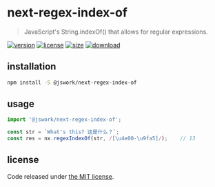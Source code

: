 # next-regex-index-of
> JavaScript's String.indexOf() that allows for regular expressions.

[![version][version-image]][version-url]
[![license][license-image]][license-url]
[![size][size-image]][size-url]
[![download][download-image]][download-url]

## installation
```bash
npm install -S @jswork/next-regex-index-of
```

## usage
```js
import '@jswork/next-regex-index-of';

const str = `What's this? 这是什么？`;
const res = nx.regexIndexOf(str, /[\u4e00-\u9fa5]/);    // 13
```

## license
Code released under [the MIT license](https://github.com/afeiship/next-regex-index-of/blob/master/LICENSE.txt).

[version-image]: https://img.shields.io/npm/v/@jswork/next-regex-index-of
[version-url]: https://npmjs.org/package/@jswork/next-regex-index-of

[license-image]: https://img.shields.io/npm/l/@jswork/next-regex-index-of
[license-url]: https://github.com/afeiship/next-regex-index-of/blob/master/LICENSE.txt

[size-image]: https://img.shields.io/bundlephobia/minzip/@jswork/next-regex-index-of
[size-url]: https://github.com/afeiship/next-regex-index-of/blob/master/dist/next-regex-index-of.min.js

[download-image]: https://img.shields.io/npm/dm/@jswork/next-regex-index-of
[download-url]: https://www.npmjs.com/package/@jswork/next-regex-index-of
